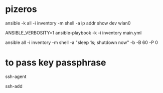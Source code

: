 # pizeros

ansible -k all -i inventory -m shell -a ip addr show dev wlan0

ANSIBLE_VERBOSITY=1 ansible-playbook -k -i inventory main.yml

ansible all -i inventory -m shell -a "sleep 1s; shutdown now" -b -B 60 -P 0

# to pass key passphrase

ssh-agent

ssh-add